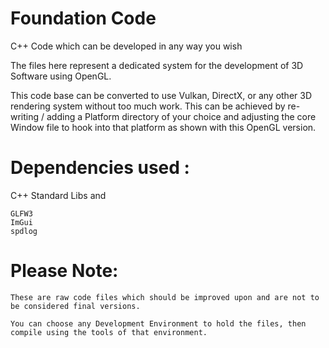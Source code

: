 # Foundation Code

C++ Code which can be developed in any way you wish

The files here represent a dedicated system for the development of 3D Software using OpenGL.

This code base can be converted to use Vulkan, DirectX, or any other 3D rendering system without too much work.  This can be achieved by re-writing / adding a Platform directory of your choice and adjusting the core Window file to hook into that platform as shown with this OpenGL version.



# Dependencies used :

C++ Standard Libs and

    GLFW3
    ImGui
    spdlog

# Please Note:

    These are raw code files which should be improved upon and are not to be considered final versions.
      
    You can choose any Development Environment to hold the files, then compile using the tools of that environment.

